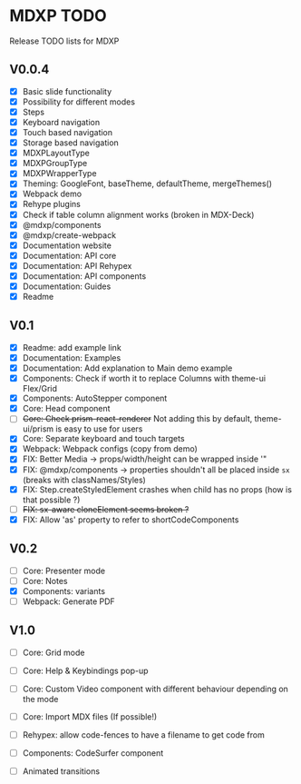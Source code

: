 # MDXP TODO
Release TODO lists for MDXP

## V0.0.4
  - [X] Basic slide functionality
  - [X] Possibility for different modes
  - [X] Steps
  - [X] Keyboard navigation
  - [X] Touch based navigation
  - [X] Storage based navigation
  - [X] MDXPLayoutType
  - [X] MDXPGroupType
  - [X] MDXPWrapperType
  - [X] Theming: GoogleFont, baseTheme, defaultTheme, mergeThemes()
  - [X] Webpack demo
  - [X] Rehype plugins
  - [X] Check if table column alignment works (broken in MDX-Deck)
  - [X] @mdxp/components
  - [X] @mdxp/create-webpack
  - [X] Documentation website
  - [X] Documentation: API core
  - [X] Documentation: API Rehypex
  - [X] Documentation: API components
  - [X] Documentation: Guides
  - [X] Readme

## V0.1
  - [X] Readme: add example link
  - [X] Documentation: Examples
  - [X] Documentation: Add explanation to Main demo example
  - [X] Components: Check if worth it to replace Columns with theme-ui Flex/Grid
  - [X] Components: AutoStepper component
  - [X] Core: Head component
  - [ ] ~~Core: Check prism-react-renderer~~ Not adding this by default, theme-ui/prism is easy to use for users
  - [X] Core: Separate keyboard and touch targets
  - [X] Webpack: Webpack configs (copy from demo)
  - [X] FIX: Better Media -> props/width/height can be wrapped inside '"
  - [X] FIX: @mdxp/components -> properties shouldn't all be placed inside `sx` (breaks with classNames/Styles)
  - [X] FIX: Step.createStyledElement crashes when child has no props (how is that possible ?)
  - [ ] ~~FIX: sx-aware cloneElement seems broken ?~~
  - [X] FIX: Allow 'as' property to refer to shortCodeComponents

## V0.2
  - [ ] Core: Presenter mode
  - [ ] Core: Notes
  - [X] Components: variants
  - [ ] Webpack: Generate PDF

## V1.0
  - [ ] Core: Grid mode
  - [ ] Core: Help & Keybindings pop-up
  - [ ] Core: Custom Video component with different behaviour depending on the mode
  - [ ] Core: Import MDX files (If possible!)
  - [ ] Rehypex: allow code-fences to have a filename to get code from
  - [ ] Components: CodeSurfer component
  - [ ] Animated transitions

